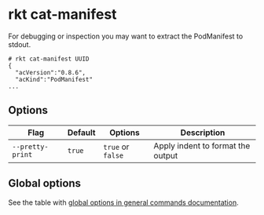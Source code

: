 # rkt cat-manifest

For debugging or inspection you may want to extract the PodManifest to stdout.

```
# rkt cat-manifest UUID
{
  "acVersion":"0.8.6",
  "acKind":"PodManifest"
...
```

## Options

| Flag | Default | Options | Description |
| --- | --- | --- | --- |
| `--pretty-print` |  `true` | `true` or `false` | Apply indent to format the output |

## Global options

See the table with [global options in general commands documentation](../commands.md#global-options).

